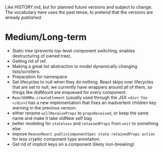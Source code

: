Like HISTORY.md, but for planned future versions and subject to change. The vocabulary here uses the past tense, to pretend that the versions are already published.

# Medium/Long-term

- Static tree (prevents top-level component switching, enables destructuring of owned tree).
- Getting rid of ref.
- Making a great list abstraction to model dynamically changing lists/scrollers.
- Preparation for namespace
- Set lifecycles to null when they do nothing. React skips over lifecycles that are set to null, we currently have wrappers around all of them, so things like didMount are enqueued for *every* component.
- `ReactDOMRe.createElement` (usually used through the JSX `<div> foo </div>`) has a new implementation that fixes an inadvertent children key warning in the previous version.
- either rename `willReceiveProps` to `propsReceived`, or keep the same name and make it take oldNew self bag
- better modeling for `stateless` and `retainedProps` from `unit` to something else
- expose `ReasonReact.publicComponentSpec state retainedProps action` for less cryptic component type annotation.
- Get rid of implicit keys on a component (likely non-breaking)
